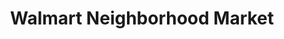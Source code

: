 ---
title: "Walmart Neighborhood Market"
url: /tucson/walmart-neighborhood-market-east-fort-lowell-road/
shop: supermarket
---